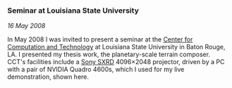 ### Seminar at Louisiana State University

*16 May 2008*

In May 2008 I was invited to present a seminar at the [Center for Computation and Technology][cct] at Louisiana State University in Baton Rouge, LA. I presented my thesis work, the planetary-scale terrain composer. CCT's facilities include a [Sony SXRD][sxrd] 4096&times;2048 projector, driven by a PC with a pair of NVIDIA Quadro 4600s, which I used for my live demonstration, shown here.

[cct]:  http://www.cct.lsu.edu/home
[sxrd]: http://www.sony.com/sxrd